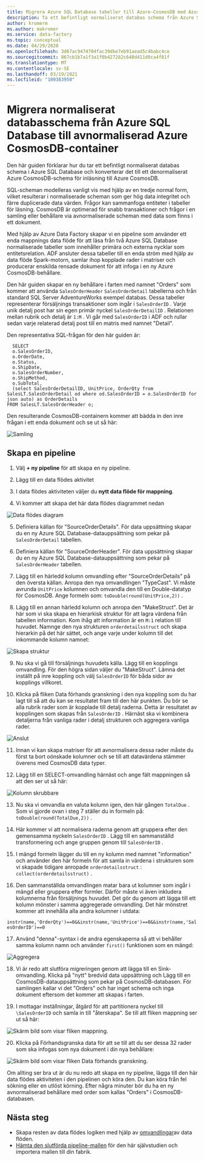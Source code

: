 ```yaml
---
title: Migrera Azure SQL Database tabeller till Azure-CosmosDB med Azure Data Factory
description: Ta ett befintligt normaliserat databas schema från Azure SQL Database och migrera till en avnormaliserad Azure CosmosDB-behållare med Azure Data Factory.
author: kromerm
ms.author: makromer
ms.service: data-factory
ms.topic: conceptual
ms.date: 04/29/2020
ms.openlocfilehash: 3d67ac9474704fac39dbe7eb91aead5c4babc4ce
ms.sourcegitcommit: 867cb1b7a1f3a1f0b427282c648d411d0ca4f81f
ms.translationtype: MT
ms.contentlocale: sv-SE
ms.lasthandoff: 03/19/2021
ms.locfileid: "100383950"
---
```

# <a name="migrate-normalized-database-schema-from-azure-sql-database-to-azure-cosmosdb-denormalized-container"></a>Migrera normaliserat databasschema från Azure SQL Database till avnormaliserad Azure CosmosDB-container

Den här guiden förklarar hur du tar ett befintligt normaliserat databas schema i Azure SQL Database och konverterar det till ett denormaliserat Azure CosmosDB-schema för inläsning till Azure CosmosDB.

SQL-scheman modelleras vanligt vis med hjälp av en tredje normal form, vilket resulterar i normaliserade scheman som ger hög data integritet och färre duplicerade data värden. Frågor kan sammanfoga entiteter i tabeller för läsning. CosmosDB är optimerad för snabb transaktioner och frågor i en samling eller behållare via avnormaliserade scheman med data som finns i ett dokument.

Med hjälp av Azure Data Factory skapar vi en pipeline som använder ett enda mappnings data flöde för att läsa från två Azure SQL Database normaliserade tabeller som innehåller primära och externa nycklar som entitetsrelation. ADF ansluter dessa tabeller till en enda ström med hjälp av data flöde Spark-motorn, samlar ihop kopplade rader i matriser och producerar enskilda rensade dokument för att infoga i en ny Azure CosmosDB-behållare.

Den här guiden skapar en ny behållare i farten med namnet "Orders" som kommer att använda ```SalesOrderHeader``` ```SalesOrderDetail``` tabellerna och från standard SQL Server AdventureWorks exempel databas. Dessa tabeller representerar försäljnings transaktioner som ingår i ```SalesOrderID``` . Varje unik detalj post har sin egen primär nyckel ```SalesOrderDetailID``` . Relationen mellan rubrik och detalj är ```1:M``` . Vi går med ```SalesOrderID``` i ADF och rullar sedan varje relaterad detalj post till en matris med namnet "Detail".

Den representativa SQL-frågan för den här guiden är:

```
  SELECT
  o.SalesOrderID,
  o.OrderDate,
  o.Status,
  o.ShipDate,
  o.SalesOrderNumber,
  o.ShipMethod,
  o.SubTotal,
  (select SalesOrderDetailID, UnitPrice, OrderQty from SalesLT.SalesOrderDetail od where od.SalesOrderID = o.SalesOrderID for json auto) as OrderDetails
FROM SalesLT.SalesOrderHeader o;
```

Den resulterande CosmosDB-containern kommer att bädda in den inre frågan i ett enda dokument och se ut så här:

![Samling](media/data-flow/cosmosb3.png)

## <a name="create-a-pipeline"></a>Skapa en pipeline

1. Välj **+ ny pipeline** för att skapa en ny pipeline.

2. Lägg till en data flödes aktivitet

3. I data flödes aktiviteten väljer du **nytt data flöde för mappning**.

4. Vi kommer att skapa det här data flödes diagrammet nedan

![Data flödes diagram](media/data-flow/cosmosb1.png)

5. Definiera källan för "SourceOrderDetails". För data uppsättning skapar du en ny Azure SQL Database-datauppsättning som pekar på ```SalesOrderDetail``` tabellen.

6. Definiera källan för "SourceOrderHeader". För data uppsättning skapar du en ny Azure SQL Database-datauppsättning som pekar på ```SalesOrderHeader``` tabellen.

7. Lägg till en härledd kolumn omvandling efter "SourceOrderDetails" på den översta källan. Anropa den nya omvandlingen "TypeCast". Vi måste avrunda ```UnitPrice``` kolumnen och omvandla den till en Double-datatyp för CosmosDB. Ange formeln som: ```toDouble(round(UnitPrice,2))``` .

8. Lägg till en annan härledd kolumn och anropa den "MakeStruct". Det är här som vi ska skapa en hierarkisk struktur för att lagra värdena från tabellen information. Kom ihåg att information är en ```M:1``` relation till huvudet. Namnge den nya strukturen ```orderdetailsstruct``` och skapa hierarkin på det här sättet, och ange varje under kolumn till det inkommande kolumn namnet:

![Skapa struktur](media/data-flow/cosmosb9.png)

9. Nu ska vi gå till försäljnings huvudets källa. Lägg till en kopplings omvandling. För den högra sidan väljer du "MakeStruct". Lämna det inställt på inre koppling och välj ```SalesOrderID``` för båda sidor av kopplings villkoret.

10. Klicka på fliken Data förhands granskning i den nya koppling som du har lagt till så att du kan se resultatet fram till den här punkten. Du bör se alla rubrik rader som är kopplade till detalj raderna. Detta är resultatet av kopplingen som skapas från ```SalesOrderID``` . Härnäst ska vi kombinera detaljerna från vanliga rader i detalj strukturen och aggregera vanliga rader.

![Anslut](media/data-flow/cosmosb4.png)

11. Innan vi kan skapa matriser för att avnormalisera dessa rader måste du först ta bort oönskade kolumner och se till att datavärdena stämmer överens med CosmosDB data typer.

12. Lägg till en SELECT-omvandling härnäst och ange fält mappningen så att den ser ut så här:

![Kolumn skrubbare](media/data-flow/cosmosb5.png)

13. Nu ska vi omvandla en valuta kolumn igen, den här gången ```TotalDue``` . Som vi gjorde ovan i steg 7 ställer du in formeln på: ```toDouble(round(TotalDue,2))``` .

14. Här kommer vi att normalisera raderna genom att gruppera efter den gemensamma nyckeln ```SalesOrderID``` . Lägg till en sammanställd transformering och ange gruppen genom till ```SalesOrderID``` .

15. I mängd formeln lägger du till en ny kolumn med namnet "information" och använder den här formeln för att samla in värdena i strukturen som vi skapade tidigare anropade ```orderdetailsstruct``` : ```collect(orderdetailsstruct)``` .

16. Den sammanställda omvandlingen matar bara ut kolumner som ingår i mängd eller gruppera efter formler. Därför måste vi även inkludera kolumnerna från försäljnings huvudet. Det gör du genom att lägga till ett kolumn mönster i samma aggregerade omvandling. Det här mönstret kommer att innehålla alla andra kolumner i utdata:

```instr(name,'OrderQty')==0&&instr(name,'UnitPrice')==0&&instr(name,'SalesOrderID')==0```

17. Använd "denna"-syntax i de andra egenskaperna så att vi behåller samma kolumn namn och använder ```first()``` funktionen som en mängd:

![Aggregera](media/data-flow/cosmosb6.png)

18. Vi är redo att slutföra migreringen genom att lägga till en Sink-omvandling. Klicka på "nytt" bredvid data uppsättning och Lägg till en CosmosDB-datauppsättning som pekar på CosmosDB-databasen. För samlingen kallar vi det "Orders" och har inget schema och inga dokument eftersom det kommer att skapas i farten.

19. I mottagar inställningar, åtgärd för att partitionera nyckel till ```\SalesOrderID``` och samla in till "återskapa". Se till att fliken mappning ser ut så här:

![Skärm bild som visar fliken mappning.](media/data-flow/cosmosb7.png)

20. Klicka på Förhandsgranska data för att se till att du ser dessa 32 rader som ska infogas som nya dokument i din nya behållare:

![Skärm bild som visar fliken Data förhands granskning.](media/data-flow/cosmosb8.png)

Om allting ser bra ut är du nu redo att skapa en ny pipeline, lägga till den här data flödes aktiviteten i den pipelinen och köra den. Du kan köra från fel sökning eller en utlöst körning. Efter några minuter bör du ha en ny avnormaliserad behållare med order som kallas "Orders" i CosmosDB-databasen.

## <a name="next-steps"></a>Nästa steg

* Skapa resten av data flödes logiken med hjälp av [omvandlingar](concepts-data-flow-overview.md)av data flöden.
* [Hämta den slutförda pipeline-mallen](https://github.com/kromerm/adfdataflowdocs/blob/master/sampledata/SQL%20Orders%20to%20CosmosDB.zip) för den här självstudien och importera mallen till din fabrik.
